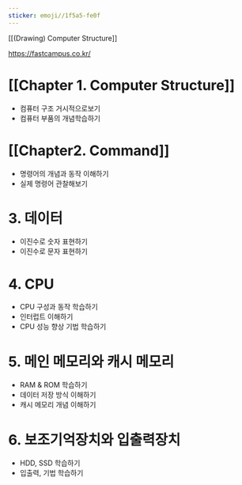 ```yaml
---
sticker: emoji//1f5a5-fe0f
---
```


[[(Drawing) Computer Structure]]

https://fastcampus.co.kr/

# [[Chapter 1. Computer Structure]]

- 컴퓨터 구조 거시적으로보기
- 컴퓨터 부품의 개념학습하기

# [[Chapter2. Command]]

- 명령어의 개념과 동작 이해하기
- 실제 명령어 관찰해보기

# 3. 데이터

- 이진수로 숫자 표현하기
- 이진수로 문자 표현하기

# 4. CPU

- CPU 구성과 동작 학습하기
- 인터럽트 이해하기
- CPU 성능 향상 기법 학습하기

# 5. 메인 메모리와 캐시 메모리

- RAM & ROM 학습하기
- 데이터 저장 방식 이해하기
- 캐시 메모리 개념 이해하기

# 6. 보조기억장치와 입출력장치

- HDD, SSD 학습하기
- 입출력, 기법 학습하기
